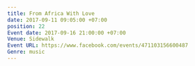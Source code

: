 ```yaml
---
title: From Africa With Love
date: 2017-09-11 09:05:00 +07:00
position: 22
Event date: 2017-09-16 21:00:00 +07:00
Venue: Sidewalk
Event URL: https://www.facebook.com/events/471103156600487
Genre: music
---
```


